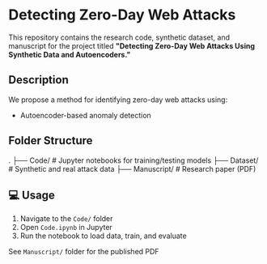# Detecting Zero-Day Web Attacks

This repository contains the research code, synthetic dataset, and manuscript for the project titled **"Detecting Zero-Day Web Attacks Using Synthetic Data and Autoencoders."**

## Description

We propose a method for identifying zero-day web attacks using:
- Autoencoder-based anomaly detection

## Folder Structure

.
├── Code/ # Jupyter notebooks for training/testing models
├── Dataset/ # Synthetic and real attack data
├── Manuscript/ # Research paper (PDF)

## 💻 Usage

1. Navigate to the `Code/` folder
2. Open `Code.ipynb` in Jupyter
3. Run the notebook to load data, train, and evaluate

See `Manuscript/` folder for the published PDF